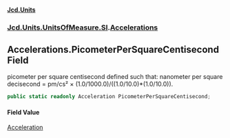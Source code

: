 #### [Jcd.Units](index.md 'index')
### [Jcd.Units.UnitsOfMeasure.SI](Jcd.Units.UnitsOfMeasure.SI.md 'Jcd.Units.UnitsOfMeasure.SI').[Accelerations](Accelerations.md 'Jcd.Units.UnitsOfMeasure.SI.Accelerations')

## Accelerations.PicometerPerSquareCentisecond Field

picometer per square centisecond defined such that: nanometer per square decisecond = pm/cs² ×
(1.0/1000.0)/((1.0/10.0)*(1.0/10.0)).

```csharp
public static readonly Acceleration PicometerPerSquareCentisecond;
```

#### Field Value
[Acceleration](Acceleration.md 'Jcd.Units.UnitTypes.Acceleration')